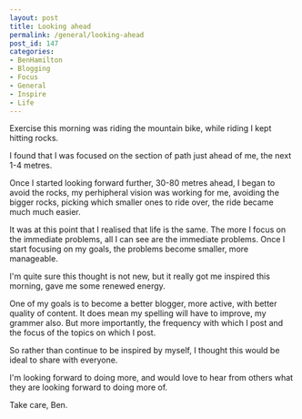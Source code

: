 ```yaml
---
layout: post
title: Looking ahead
permalink: /general/looking-ahead
post_id: 147
categories:
- BenHamilton
- Blogging
- Focus
- General
- Inspire
- Life
---
```


Exercise this morning was riding the mountain bike, while riding I kept hitting rocks.

I found that I was focused on the section of path just ahead of me, the next 1-4 metres.

Once I started looking forward further, 30-80 metres ahead, I began to avoid the rocks, my perhipheral vision was working for me, avoiding the bigger rocks, picking which smaller ones to ride over, the ride became much much easier.

It was at this point that I realised that life is the same. The more I focus on the immediate problems, all I can see are the immediate problems. Once I start focusing on my goals, the problems become smaller, more manageable.

I'm quite sure this thought is not new, but it really got me inspired this morning, gave me some renewed energy.

One of my goals is to become a better blogger, more active, with better quality of content. It does mean my spelling will have to improve, my grammer also. But more importantly, the frequency with which I post and the focus of the topics on which I post.

So rather than continue to be inspired by myself, I thought this would be ideal to share with everyone. 

I'm looking forward to doing more, and would love to hear from others what they are looking forward to doing more of.

Take care, Ben.
